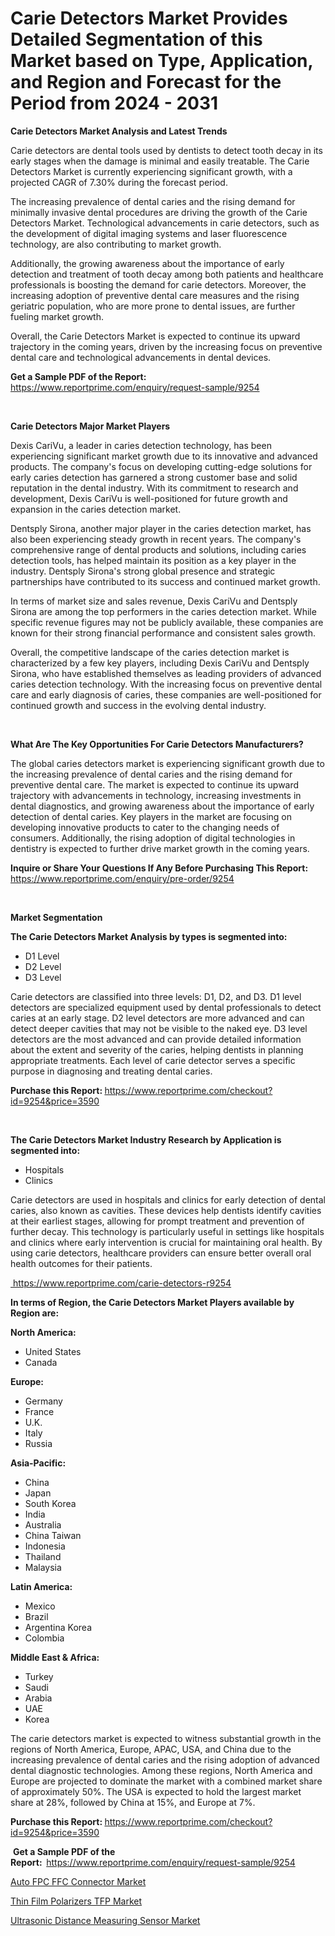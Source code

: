 <p><h1>Carie Detectors Market Provides Detailed Segmentation of this Market based on Type, Application, and Region and Forecast for the Period from 2024 - 2031</h1></p><p><strong>Carie Detectors Market Analysis and Latest Trends</strong></p>
<p><p>Carie detectors are dental tools used by dentists to detect tooth decay in its early stages when the damage is minimal and easily treatable. The Carie Detectors Market is currently experiencing significant growth, with a projected CAGR of 7.30% during the forecast period.</p><p>The increasing prevalence of dental caries and the rising demand for minimally invasive dental procedures are driving the growth of the Carie Detectors Market. Technological advancements in carie detectors, such as the development of digital imaging systems and laser fluorescence technology, are also contributing to market growth.</p><p>Additionally, the growing awareness about the importance of early detection and treatment of tooth decay among both patients and healthcare professionals is boosting the demand for carie detectors. Moreover, the increasing adoption of preventive dental care measures and the rising geriatric population, who are more prone to dental issues, are further fueling market growth.</p><p>Overall, the Carie Detectors Market is expected to continue its upward trajectory in the coming years, driven by the increasing focus on preventive dental care and technological advancements in dental devices.</p></p>
<p><strong>Get a Sample PDF of the Report:&nbsp;</strong> <a href="https://www.reportprime.com/enquiry/request-sample/9254">https://www.reportprime.com/enquiry/request-sample/9254</a></p>
<p>&nbsp;</p>
<p><strong>Carie Detectors Major Market Players</strong></p>
<p><p>Dexis CariVu, a leader in caries detection technology, has been experiencing significant market growth due to its innovative and advanced products. The company's focus on developing cutting-edge solutions for early caries detection has garnered a strong customer base and solid reputation in the dental industry. With its commitment to research and development, Dexis CariVu is well-positioned for future growth and expansion in the caries detection market.</p><p>Dentsply Sirona, another major player in the caries detection market, has also been experiencing steady growth in recent years. The company's comprehensive range of dental products and solutions, including caries detection tools, has helped maintain its position as a key player in the industry. Dentsply Sirona's strong global presence and strategic partnerships have contributed to its success and continued market growth.</p><p>In terms of market size and sales revenue, Dexis CariVu and Dentsply Sirona are among the top performers in the caries detection market. While specific revenue figures may not be publicly available, these companies are known for their strong financial performance and consistent sales growth.</p><p>Overall, the competitive landscape of the caries detection market is characterized by a few key players, including Dexis CariVu and Dentsply Sirona, who have established themselves as leading providers of advanced caries detection technology. With the increasing focus on preventive dental care and early diagnosis of caries, these companies are well-positioned for continued growth and success in the evolving dental industry.</p></p>
<p>&nbsp;</p>
<p><strong>What Are The Key Opportunities For Carie Detectors Manufacturers?</strong></p>
<p><p>The global caries detectors market is experiencing significant growth due to the increasing prevalence of dental caries and the rising demand for preventive dental care. The market is expected to continue its upward trajectory with advancements in technology, increasing investments in dental diagnostics, and growing awareness about the importance of early detection of dental caries. Key players in the market are focusing on developing innovative products to cater to the changing needs of consumers. Additionally, the rising adoption of digital technologies in dentistry is expected to further drive market growth in the coming years.</p></p>
<p><strong>Inquire or Share Your Questions If Any Before Purchasing This Report:</strong> <a href="https://www.reportprime.com/enquiry/pre-order/9254">https://www.reportprime.com/enquiry/pre-order/9254</a></p>
<p>&nbsp;</p>
<p><strong>Market Segmentation</strong></p>
<p><strong>The Carie Detectors Market Analysis by types is segmented into:</strong></p>
<p><ul><li>D1 Level</li><li>D2 Level</li><li>D3 Level</li></ul></p>
<p><p>Carie detectors are classified into three levels: D1, D2, and D3. D1 level detectors are specialized equipment used by dental professionals to detect caries at an early stage. D2 level detectors are more advanced and can detect deeper cavities that may not be visible to the naked eye. D3 level detectors are the most advanced and can provide detailed information about the extent and severity of the caries, helping dentists in planning appropriate treatments. Each level of carie detector serves a specific purpose in diagnosing and treating dental caries.</p></p>
<p><strong>Purchase this Report:&nbsp;</strong><a href="https://www.reportprime.com/checkout?id=9254&price=3590">https://www.reportprime.com/checkout?id=9254&price=3590</a></p>
<p>&nbsp;</p>
<p><strong>The Carie Detectors Market Industry Research by Application is segmented into:</strong></p>
<p><ul><li>Hospitals</li><li>Clinics</li></ul></p>
<p><p>Carie detectors are used in hospitals and clinics for early detection of dental caries, also known as cavities. These devices help dentists identify cavities at their earliest stages, allowing for prompt treatment and prevention of further decay. This technology is particularly useful in settings like hospitals and clinics where early intervention is crucial for maintaining oral health. By using carie detectors, healthcare providers can ensure better overall oral health outcomes for their patients.</p></p>
<p><a href="https://www.reportprime.com/carie-detectors-r9254">&nbsp;https://www.reportprime.com/carie-detectors-r9254</a></p>
<p><strong>In terms of Region, the Carie Detectors Market Players available by Region are:</strong></p>
<p>
    <p> <strong> North America: </strong>
        <ul>
            <li>United States</li>
            <li>Canada</li>
        </ul>
        </p> 
    <p> <strong> Europe: </strong>
        <ul>
            <li>Germany</li>
            <li>France</li>
            <li>U.K.</li>
            <li>Italy</li>
            <li>Russia</li>
        </ul>
        </p> 
    <p> <strong> Asia-Pacific: </strong>
        <ul>
            <li>China</li>
            <li>Japan</li>
            <li>South Korea</li>
            <li>India</li>
            <li>Australia</li>
            <li>China Taiwan</li>
            <li>Indonesia</li>
            <li>Thailand</li>
            <li>Malaysia</li>
        </ul>
        </p> 
    <p> <strong> Latin America: </strong>
        <ul>
            <li>Mexico</li>
            <li>Brazil</li>
            <li>Argentina Korea</li>
            <li>Colombia</li>
        </ul>
        </p> 
    <p> <strong> Middle East & Africa: </strong>
        <ul>
            <li>Turkey</li>
            <li>Saudi</li>
            <li>Arabia</li>
            <li>UAE</li>
            <li>Korea</li>
        </ul>
    </p>
    </p>
<p><p>The carie detectors market is expected to witness substantial growth in the regions of North America, Europe, APAC, USA, and China due to the increasing prevalence of dental caries and the rising adoption of advanced dental diagnostic technologies. Among these regions, North America and Europe are projected to dominate the market with a combined market share of approximately 50%. The USA is expected to hold the largest market share at 28%, followed by China at 15%, and Europe at 7%.</p></p>
<p><strong>Purchase this Report: </strong><a href="https://www.reportprime.com/checkout?id=9254&price=3590">https://www.reportprime.com/checkout?id=9254&price=3590</a></p>
<p>&nbsp;<strong>Get a Sample PDF of the Report:&nbsp;&nbsp;</strong><a href="https://www.reportprime.com/enquiry/request-sample/9254">https://www.reportprime.com/enquiry/request-sample/9254</a></p>
<p><strong></strong></p>
<p><p><a href="https://www.linkedin.com/pulse/decoding-auto-fpc-ffc-connector-market-deep-dive-latest-trends-iqxpe?trackingId=W2VVC%2Bbg4dhJBrEbhsWxCA%3D%3D">Auto FPC FFC Connector Market</a></p><p><a href="https://www.linkedin.com/pulse/thin-film-polarizers-tfp-market-research-report-key-successful-9y3he?trackingId=wKFK%2BsBbRyQt08TbQd2cfQ%3D%3D">Thin Film Polarizers TFP Market</a></p><p><a href="https://www.linkedin.com/pulse/ultrasonic-distance-measuring-sensor-market-offer-valuable-zv4ff?trackingId=IzwcFdzJ3EWSVlRMnVEd4w%3D%3D">Ultrasonic Distance Measuring Sensor Market</a></p></p>